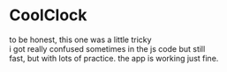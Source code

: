 # CoolClock

to be honest, this one was a little tricky </br>
i got really confused sometimes in the js code but still </br>
fast, but with lots of practice.
the app is working just fine.
